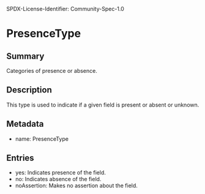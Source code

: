 SPDX-License-Identifier: Community-Spec-1.0

# PresenceType

## Summary

Categories of presence or absence.

## Description

This type is used to indicate if a given field is present or absent or unknown.

## Metadata

- name: PresenceType

## Entries

- yes: Indicates presence of the field.
- no: Indicates absence of the field.
- noAssertion: Makes no assertion about the field.
